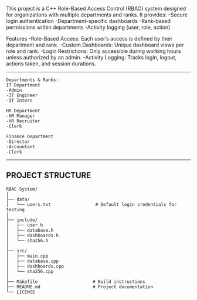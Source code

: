 This project is a C++ Role-Based Access Control (RBAC) system designed for organizations with multiple departments and ranks.
It provides:
-Secure login authentication
-Department-specific dashboards
-Rank-based permissions within departments
-Activity logging (user, role, action)

Features
-Role-Based Access: Each user’s access is defined by their department and rank.
-Custom Dashboards: Unique dashboard views per role and rank.
-Login Restrictions: Only accessible during working hours unless authorized by an admin.
-Activity Logging: Tracks login, logout, actions taken, and session durations.

---
```
Departments & Ranks:
IT Department
-Admin
-IT Engineer
-IT Intern

HR Department
-HR Manager
-HR Recruiter
-Clerk

Finance Department
-Director
-Accountant
-Clerk
```
---

## PROJECT STRUCTURE
```
RBAC-System/                   
│
├── data/                        
│   └── users.txt                 # Default login credentials for testing
│
├── include/                     
│   ├── user.h
│   ├── database.h
│   ├── dashboards.h
│   └── sha256.h
│
├── src/                         
│   ├── main.cpp
│   ├── database.cpp
│   ├── dashboards.cpp
│   └── sha256.cpp
│
├── Makefile                     # Build instructions
├── README.md                    # Project documentation
└── LICENSE                      
